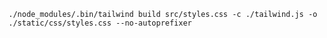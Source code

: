 `./node_modules/.bin/tailwind build src/styles.css -c ./tailwind.js -o ./static/css/styles.css --no-autoprefixer`